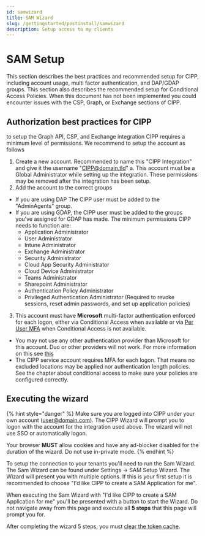 ```yaml
---
id: samwizard
title: SAM Wizard
slug: /gettingstarted/postinstall/samwizard
description: Setup access to my clients
---
```


# SAM Setup

This section describes the best practices and recommended setup for CIPP, including account usage, multi factor authentication, and DAP/GDAP groups. This section also describes the recommended setup for Conditional Access Policies. When this document has not been implemented you could encounter issues with the CSP, Graph, or Exchange sections of CIPP.

## Authorization best practices for CIPP

to setup the Graph API, CSP, and Exchange integration CIPP requires a minimum level of permissions. We recommend to setup the account as follows

1. Create a new account. Recommended to name this "CIPP Integration" and give it the username "CIPP@domain.tld" a. This account must be a Global Administrator while setting up the integration. These permissions may be removed after the integration has been setup.
2. Add the account to the correct groups

* If you are using DAP The CIPP user must be added to the "AdminAgents" group.
* If you are using GDAP, the CIPP user must be added to the groups you've assigned for GDAP has made. The minimum permissions CIPP needs to function are:
  * Application Administrator
  * User Administrator
  * Intune Administrator
  * Exchange Administrator
  * Security Administrator
  * Cloud App Security Administrator
  * Cloud Device Administrator
  * Teams Administrator
  * Sharepoint Administrator
  * Authentication Policy Administrator
  * Privileged Authentication Administrator (Required to revoke sessions, reset admin passwords, and set up application policies)

3. This account must have **Microsoft** multi-factor authentication enforced for each logon, either via Conditional Access when available or via [Per User MFA](https://account.activedirectory.windowsazure.com/UserManagement/MultifactorVerification.aspx) when Conditional Access is not available.

* You may not use any other authentication provider than Microsoft for this account. Duo or other providers will not work. For more information on this see [this](https://learn.microsoft.com/en-us/partner-center/partner-security-requirements-mandating-mfa#supported-mfa-options)
* The CIPP service account requires MFA for each logon. That means no excluded locations may be applied nor authentication length policies. See the chapter about conditional access to make sure your policies are configured correctly.

## Executing the wizard

{% hint style="danger" %}
Make sure you are logged into CIPP under your own account (user@domain.com). The CIPP Wizard will prompt you to logon with the account for the integration used above. The wizard will not use SSO or automatically logon.

Your browser **MUST** allow cookies and have any ad-blocker disabled for the duration of the wizard. Do not use in-private mode.
{% endhint %}



To setup the connection to your tenants you'll need to run the Sam Wizard. The Sam Wizard can be found under Settings -> SAM Setup Wizard. The Wizard will present you with multiple options. If this is your first setup it is recommended to choose "I'd like CIPP to create a SAM Application for me".

When executing the Sam Wizard with "I'd like CIPP to create a SAM Application for me" you'll be presented with a button to start the Wizard. Do not navigate away from this page and execute all **5 steps** that this page will prompt you for.

After completing the wizard 5 steps, you must [clear the token cache](https://cipp.app/docs/general/troubleshooting/#clear-token-cache).
